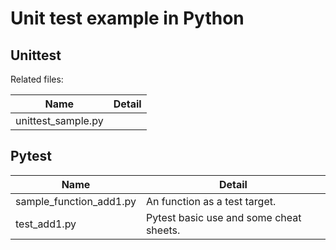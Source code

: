 # Unit test example in Python
## Unittest

Related files:

| Name               | Detail |
| ------------------ | ------ |
| unittest_sample.py |        |



## Pytest

| Name                    | Detail                                  |
| ----------------------- | --------------------------------------- |
| sample_function_add1.py | An function as a test target.           |
| test_add1.py            | Pytest basic use and some cheat sheets. |

